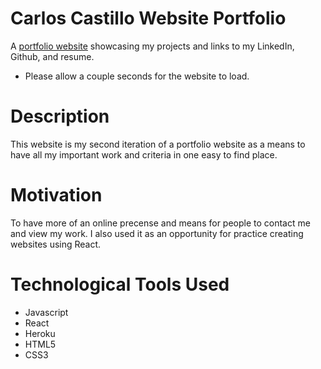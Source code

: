 # Carlos Castillo Website Portfolio

A [portfolio website](https://carlos-castillo-portfolio.herokuapp.com/) showcasing my projects and links to my LinkedIn, Github, and resume. 
- Please allow a couple seconds for the website to load.

# Description

This website is my second iteration of a portfolio website as a means to have all my important work and criteria in one easy to find place. 

# Motivation

To have more of an online precense and means for people to contact me and view my work. I also used it as an opportunity for practice creating websites using React.

# Technological Tools Used

- Javascript
- React
- Heroku
- HTML5
- CSS3